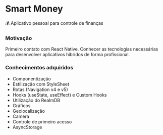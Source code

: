 # Smart Money
:moneybag: Aplicativo pessoal para controle de finanças

### Motivação
Primeiro contato com React Native.
Conhecer as tecnologias necessárias para desenvolver aplicativos híbridos de forma profissional.

### Conhecimentos adquiridos
  * Componentização
  * Estilização com StyleSheet
  * Rotas (Navigation v4 e v5)
  * Hooks (useState, useEffect) e Custom Hooks
  * Utilização do RealmDB
  * Gráficos
  * Geolocalização
  * Camera
  * Controle de primeiro acesso
  * AsyncStorage
